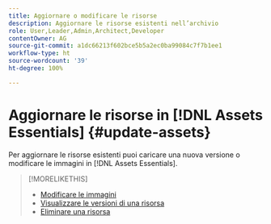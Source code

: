```yaml
---
title: Aggiornare o modificare le risorse
description: Aggiornare le risorse esistenti nell’archivio
role: User,Leader,Admin,Architect,Developer
contentOwner: AG
source-git-commit: a1dc66213f602bce5b5a2ec0ba99084c7f7b1ee1
workflow-type: ht
source-wordcount: '39'
ht-degree: 100%

---
```



# Aggiornare le risorse in [!DNL Assets Essentials] {#update-assets}

Per aggiornare le risorse esistenti puoi caricare una nuova versione o modificare le immagini in [!DNL Assets Essentials].

<!-- TBD: Discard this article if not too much unique content for it.
Merge the update asset part in manage assets or upload assets.
Edit images article.
Link to versioning once an asset is updated.
-->

>[!MORELIKETHIS]
>
>* [Modificare le immagini](edit-images.md)
>* [Visualizzare le versioni di una risorsa](navigate-view.md#view-versions)
>* [Eliminare una risorsa](manage-organize.md#delete-assets)

